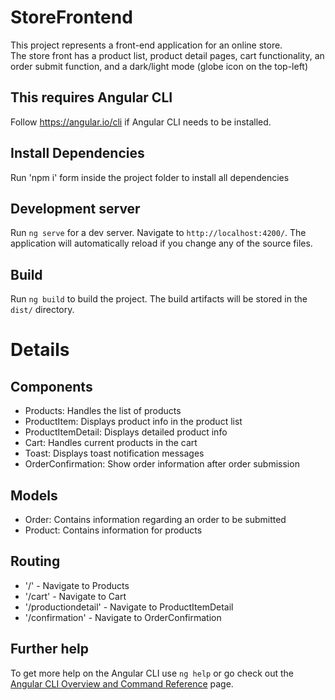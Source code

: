 # StoreFrontend

This project represents a front-end application for an online store.  
The store front has a product list, product detail pages, cart functionality, an order submit function, and a dark/light mode (globe icon on the top-left)

## This requires Angular CLI

Follow https://angular.io/cli if Angular CLI needs to be installed.

## Install Dependencies

Run 'npm i' form inside the project folder to install all dependencies

## Development server

Run `ng serve` for a dev server. Navigate to `http://localhost:4200/`. The application will automatically reload if you change any of the source files.

## Build

Run `ng build` to build the project. The build artifacts will be stored in the `dist/` directory.

# Details

## Components 
- Products: Handles the list of products
- ProductItem: Displays product info in the product list
- ProductItemDetail: Displays detailed product info
- Cart: Handles current products in the cart
- Toast: Displays toast notification messages
- OrderConfirmation: Show order information after order submission

## Models
- Order: Contains information regarding an order to be submitted
- Product: Contains information for products

## Routing
- '/' - Navigate to Products
- '/cart' - Navigate to Cart
- '/productiondetail' - Navigate to ProductItemDetail
- '/confirmation' - Navigate to OrderConfirmation

## Further help

To get more help on the Angular CLI use `ng help` or go check out the [Angular CLI Overview and Command Reference](https://angular.io/cli) page.
